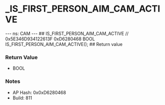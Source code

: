 # _IS_FIRST_PERSON_AIM_CAM_ACTIVE

--- ns: CAM --- ## IS_FIRST_PERSON_AIM_CAM_ACTIVE  // 0x5E346D934122613F 0xD6280468 BOOL IS_FIRST_PERSON_AIM_CAM_ACTIVE();   ## Return value

### Return Value
* BOOL

### Notes
* AP Hash: 0x0xD6280468
* Build: 811


